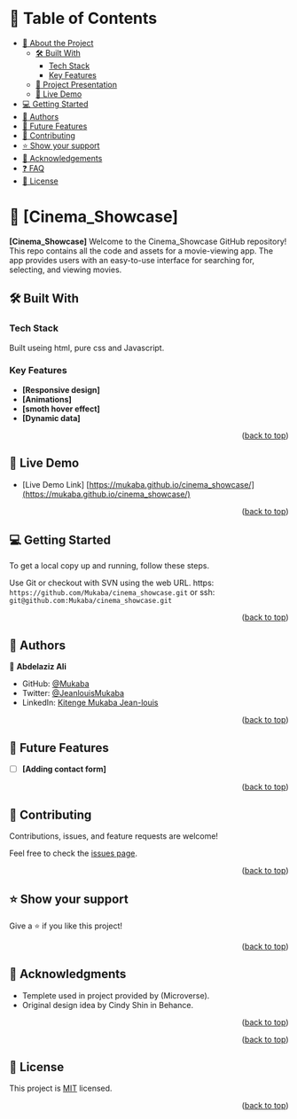 
<a name="readme-top"></a>

<div align="center">

  <br/>

</div>

<!-- TABLE OF CONTENTS -->

# 📗 Table of Contents

- [📖 About the Project](#about-project)
  - [🛠 Built With](#built-with)
    - [Tech Stack](#tech-stack)
    - [Key Features](#key-features)
  - [:movie_camera: Project Presentation](#project-presentation)
  - [🚀 Live Demo](#live-demo)
- [💻 Getting Started](#getting-started)
- [👥 Authors](#authors)
- [🔭 Future Features](#future-features)
- [🤝 Contributing](#contributing)
- [⭐️ Show your support](#support)
- [🙏 Acknowledgements](#acknowledgements)
- [❓ FAQ](#faq)
- [📝 License](#license)

<!-- PROJECT DESCRIPTION -->

# 📖 [Cinema_Showcase] <a name="about-project"></a>


**[Cinema_Showcase]**
Welcome to the Cinema_Showcase GitHub repository! This repo contains all the code and assets for a movie-viewing app. The app provides users with an easy-to-use interface for searching for, selecting, and viewing movies.

## 🛠 Built With <a name="built-with"></a>

### Tech Stack <a name="tech-stack"></a>

Built useing html, pure css and Javascript.

<!-- Features -->

### Key Features <a name="key-features"></a>

- **[Responsive design]**
- **[Animations]**
- **[smoth hover effect]**
- **[Dynamic data]**

<p align="right">(<a href="#readme-top">back to top</a>)</p>

<!-- Project Presntation -->

<!-- ## Project Presentation <a name="project-presentation"></a>

Walking through portfolio outline.

- [Project Presentation Link] [https://www.loom.com/](https://www.loom.com/)

<p align="right">(<a href="#readme-top">back to top</a>)</p> -->

<!-- LIVE DEMO -->

## 🚀 Live Demo <a name="live-demo"></a>

- [Live Demo Link] [https://mukaba.github.io/cinema_showcase/](https://mukaba.github.io/cinema_showcase/)

<p align="right">(<a href="#readme-top">back to top</a>)</p>

<!-- GETTING STARTED -->

## 💻 Getting Started <a name="getting-started"></a>

To get a local copy up and running, follow these steps.

Use Git or checkout with SVN using the web URL.
https: `https://github.com/Mukaba/cinema_showcase.git` or 
ssh: `git@github.com:Mukaba/cinema_showcase.git`


<p align="right">(<a href="#readme-top">back to top</a>)</p>

<!-- AUTHORS -->

## 👥 Authors <a name="authors"></a>

👤 **Abdelaziz Ali**

- GitHub: [@Mukaba](https://github.com/mukaba)
- Twitter: [@JeanlouisMukaba](https://twitter.com/JeanlouisMukaba)
- LinkedIn: [Kitenge Mukaba Jean-louis](https://www.linkedin.com/in/kitenge-mukaba-jean-louis-71a2441bb/)

<p align="right">(<a href="#readme-top">back to top</a>)</p>

<!-- FUTURE FEATURES -->

## 🔭 Future Features <a name="future-features"></a>



- [ ] **[Adding contact form]**

<p align="right">(<a href="#readme-top">back to top</a>)</p>

<!-- CONTRIBUTING -->

## 🤝 Contributing <a name="contributing"></a>

Contributions, issues, and feature requests are welcome!

Feel free to check the [issues page](https://github.com/Mukaba/cinema_showcase/issues).

<p align="right">(<a href="#readme-top">back to top</a>)</p>

<!-- SUPPORT -->

## ⭐️ Show your support <a name="support"></a>

Give a ⭐️ if you like this project!

<p align="right">(<a href="#readme-top">back to top</a>)</p>

<!-- ACKNOWLEDGEMENTS -->

## 🙏 Acknowledgments <a name="acknowledgements"></a>

- Templete used in project provided by (Microverse).
- Original design idea by Cindy Shin in Behance.

<p align="right">(<a href="#readme-top">back to top</a>)</p>

<p align="right">(<a href="#readme-top">back to top</a>)</p>


<!-- LICENSE -->

## 📝 License <a name="license"></a>

This project is [MIT](./LICENSE) licensed.

<p align="right">(<a href="#readme-top">back to top</a>)</p>